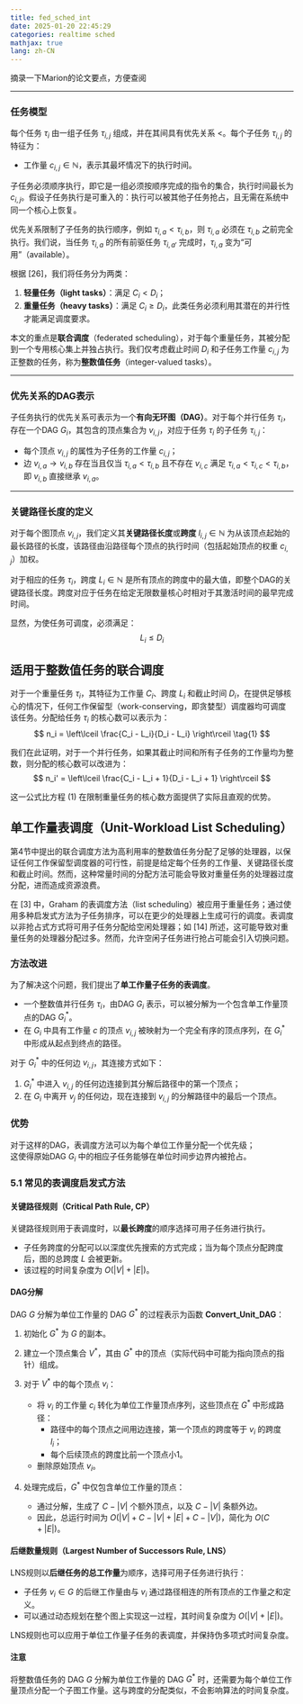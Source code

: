 ```yaml
---
title: fed_sched_int
date: 2025-01-20 22:45:29
categories: realtime sched
mathjax: true
lang: zh-CN
---
```


摘录一下Marion的论文要点，方便查阅

---

### 任务模型

每个任务 $\tau_i$ 由一组子任务 $\tau_{i,j}$ 组成，并在其间具有优先关系 $<$。每个子任务 $\tau_{i,j}$ 的特征为：
- 工作量 $c_{i,j} \in \mathbb{N}$，表示其最坏情况下的执行时间。

子任务必须顺序执行，即它是一组必须按顺序完成的指令的集合，执行时间最长为 $c_{i,j}$。假设子任务执行是可重入的：执行可以被其他子任务抢占，且无需在系统中同一个核心上恢复。

优先关系限制了子任务的执行顺序，例如 $\tau_{i,a} < \tau_{i,b}$，则 $\tau_{i,a}$ 必须在 $\tau_{i,b}$ 之前完全执行。我们说，当任务 $\tau_{i,a}$ 的所有前驱任务 $\tau_{i,a'}$ 完成时，$\tau_{i,a}$ 变为“可用”（available）。

根据 [26]，我们将任务分为两类：
1. **轻量任务（light tasks）**：满足 $C_i < D_i$；
2. **重量任务（heavy tasks）**：满足 $C_i \geq D_i$，此类任务必须利用其潜在的并行性才能满足调度要求。

本文的重点是**联合调度**（federated scheduling），对于每个重量任务，其被分配到一个专用核心集上并独占执行。我们仅考虑截止时间 $D_i$ 和子任务工作量 $c_{i,j}$ 为正整数的任务，称为**整数值任务**（integer-valued tasks）。

---

### 优先关系的DAG表示

子任务执行的优先关系可表示为一个**有向无环图（DAG）**。对于每个并行任务 $\tau_i$，存在一个DAG $G_i$，其包含的顶点集合为 $v_{i,j}$，对应于任务 $\tau_i$ 的子任务 $\tau_{i,j}$：
- 每个顶点 $v_{i,j}$ 的属性为子任务的工作量 $c_{i,j}$；
- 边 $v_{i,a} \to v_{i,b}$ 存在当且仅当 $\tau_{i,a} < \tau_{i,b}$ 且不存在 $v_{i,c}$ 满足 $\tau_{i,a} < \tau_{i,c} < \tau_{i,b}$，即 $v_{i,b}$ 直接继承 $v_{i,a}$。

---

### 关键路径长度的定义

对于每个图顶点 $v_{i,j}$，我们定义其**关键路径长度**或**跨度** $l_{i,j} \in \mathbb{N}$ 为从该顶点起始的最长路径的长度，该路径由沿路径每个顶点的执行时间（包括起始顶点的权重 $c_{i,j}$）加权。

对于相应的任务 $\tau_i$，跨度 $L_i \in \mathbb{N}$ 是所有顶点的跨度中的最大值，即整个DAG的关键路径长度。跨度对应于任务在给定无限数量核心时相对于其激活时间的最早完成时间。

显然，为使任务可调度，必须满足：
$$
L_i \leq D_i
$$

## 适用于整数值任务的联合调度

对于一个重量任务 $\tau_i$，其特征为工作量 $C_i$、跨度 $L_i$ 和截止时间 $D_i$，在提供足够核心的情况下，任何工作保留型（work-conserving，即贪婪型）调度器均可调度该任务。分配给任务 $\tau_i$ 的核心数可以表示为：
$$
n_i = \left\lceil \frac{C_i - L_i}{D_i - L_i} \right\rceil \tag{1}
$$

我们在此证明，对于一个并行任务，如果其截止时间和所有子任务的工作量均为整数，则分配的核心数可以改进为：
$$
n_i' = \left\lceil \frac{C_i - L_i + 1}{D_i - L_i + 1} \right\rceil
$$

这一公式比方程 (1) 在限制重量任务的核心数方面提供了实际且直观的优势。

## 单工作量表调度（Unit-Workload List Scheduling）

第4节中提出的联合调度方法为高利用率的整数值任务分配了足够的处理器，以保证任何工作保留型调度器的可行性，前提是给定每个任务的工作量、关键路径长度和截止时间。然而，这种常量时间的分配方法可能会导致对重量任务的处理器过度分配，进而造成资源浪费。

在 [3] 中，Graham 的表调度方法（list scheduling）被应用于重量任务；通过使用多种启发式方法为子任务排序，可以在更少的处理器上生成可行的调度。表调度以非抢占式方式将可用子任务分配给空闲处理器；如 [14] 所述，这可能导致对重量任务的处理器分配过多。然而，允许空闲子任务进行抢占可能会引入切换问题。

### 方法改进

为了解决这个问题，我们提出了**单工作量子任务的表调度**。  
- 一个整数值并行任务 $\tau_i$，由DAG $G_i$ 表示，可以被分解为一个包含单工作量顶点的DAG $G_i^*$。  
- 在 $G_i$ 中具有工作量 $c$ 的顶点 $v_{i,j}$ 被映射为一个完全有序的顶点序列，在 $G_i^*$ 中形成从起点到终点的路径。  

对于 $G_i^*$ 中的任何边 $v_{i,j}$，其连接方式如下：
1. $G_i^*$ 中进入 $v_{i,j}$ 的任何边连接到其分解后路径中的第一个顶点；
2. 在 $G_i$ 中离开 $v_j$ 的任何边，现在连接到 $v_{i,j}$ 的分解路径中的最后一个顶点。

### 优势

对于这样的DAG，表调度方法可以为每个单位工作量分配一个优先级；  
这使得原始DAG $G_i$ 中的相应子任务能够在单位时间步边界内被抢占。

### 5.1 常见的表调度启发式方法

#### 关键路径规则（Critical Path Rule, CP）
关键路径规则用于表调度时，以**最长跨度**的顺序选择可用子任务进行执行。  
- 子任务跨度的分配可以以深度优先搜索的方式完成；当为每个顶点分配跨度后，图的总跨度 $L$ 会被更新。
- 该过程的时间复杂度为 $O(|V| + |E|)$。

#### DAG分解
DAG $G$ 分解为单位工作量的 DAG $G^*$ 的过程表示为函数 **Convert\_Unit\_DAG**：
1. 初始化 $G^*$ 为 $G$ 的副本。
2. 建立一个顶点集合 $V^*$，其由 $G^*$ 中的顶点（实际代码中可能为指向顶点的指针）组成。
3. 对于 $V^*$ 中的每个顶点 $v_i$：
   - 将 $v_i$ 的工作量 $c_i$ 转化为单位工作量顶点序列，这些顶点在 $G^*$ 中形成路径：
     - 路径中的每个顶点之间用边连接，第一个顶点的跨度等于 $v_i$ 的跨度 $l_i$；
     - 每个后续顶点的跨度比前一个顶点小1。
   - 删除原始顶点 $v_i$。

4. 处理完成后，$G^*$ 中仅包含单位工作量的顶点：
   - 通过分解，生成了 $C - |V|$ 个额外顶点，以及 $C - |V|$ 条额外边。
   - 因此，总运行时间为 $O(|V| + C - |V| + |E| + C - |V|)$，简化为 $O(C + |E|)$。

#### 后继数量规则（Largest Number of Successors Rule, LNS）
LNS规则以**后继任务的总工作量**为顺序，选择可用子任务进行执行：
- 子任务 $v_i \in G$ 的后继工作量由与 $v_i$ 通过路径相连的所有顶点的工作量之和定义。
- 可以通过动态规划在整个图上实现这一过程，其时间复杂度为 $O(|V| + |E|)$。

LNS规则也可以应用于单位工作量子任务的表调度，并保持伪多项式时间复杂度。

#### 注意
将整数值任务的 DAG $G$ 分解为单位工作量的 DAG $G^*$ 时，还需要为每个单位工作量顶点分配一个子图工作量。这与跨度的分配类似，不会影响算法的时间复杂度。
